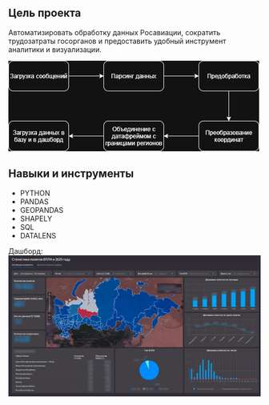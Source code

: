 ## Цель проекта
Автоматизировать обработку данных Росавиации, сократить трудозатраты госорганов и предоставить удобный инструмент аналитики и визуализации.

![Диаграмма](images/Диаграмма_бпла.jpg)

## Навыки и инструменты
- PYTHON
- PANDAS
- GEOPANDAS
- SHAPELY
- SQL
- DATALENS

Дашборд:
![Скриншот дашборда](images/dashboard.png)
